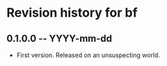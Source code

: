 # Revision history for bf

## 0.1.0.0 -- YYYY-mm-dd

* First version. Released on an unsuspecting world.
